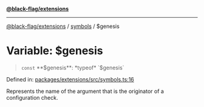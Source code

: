 [**@black-flag/extensions**](../../README.md)

***

[@black-flag/extensions](../../README.md) / [symbols](../README.md) / $genesis

# Variable: $genesis

> `const` **$genesis**: *typeof* `$genesis`

Defined in: [packages/extensions/src/symbols.ts:16](https://github.com/Xunnamius/black-flag/blob/79ac029630564873580521833d41f0f37fb5eec8/packages/extensions/src/symbols.ts#L16)

Represents the name of the argument that is the originator of a configuration
check.
